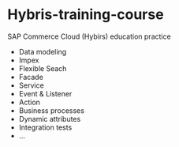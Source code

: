 # Hybris-training-course
SAP Commerce Cloud (Hybirs) education practice
 - Data modeling
 - Impex
 - Flexible Seach
 - Facade
 - Service
 - Event & Listener
 - Action
 - Business processes
 - Dynamic attributes
 - Integration tests
 - ...
